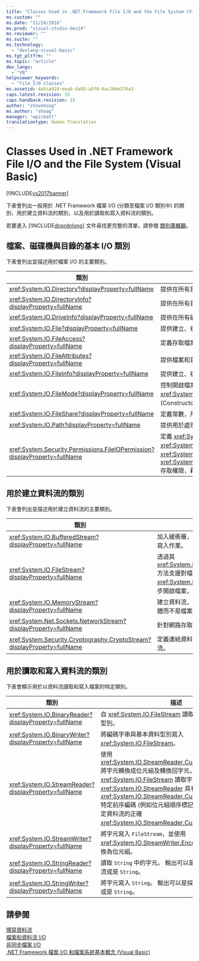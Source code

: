 ```yaml
---
title: "Classes Used in .NET Framework File I/O and the File System (Visual Basic) | Microsoft Docs"
ms.custom: ""
ms.date: "11/24/2016"
ms.prod: "visual-studio-dev14"
ms.reviewer: ""
ms.suite: ""
ms.technology: 
  - "devlang-visual-basic"
ms.tgt_pltfrm: ""
ms.topic: "article"
dev_langs: 
  - "VB"
helpviewer_keywords: 
  - "file I/O classes"
ms.assetid: 4a5ca924-eea8-4a95-a5f0-6ac10de276a3
caps.latest.revision: 15
caps.handback.revision: 15
author: "stevehoag"
ms.author: "shoag"
manager: "wpickett"
translationtype: Human Translation
---
```

# Classes Used in .NET Framework File I/O and the File System (Visual Basic)
[!INCLUDE[vs2017banner](../../../../csharp/includes/vs2017banner.md)]

下表會列出一般用於 .NET Framework 檔案 I\/O \(分類至檔案 I\/O 類別中\) 的類別、用於建立資料流的類別，以及用於讀取和寫入資料流的類別。  
  
 若要進入 [!INCLUDE[dnprdnlong](../../../../csharp/programming-guide/events/includes/dnprdnlong_md.md)] 文件尋找更完整的清單，請參閱 [類別庫概觀](../Topic/.NET%20Framework%20Class%20Library%20Overview.md)。  
  
## 檔案、磁碟機與目錄的基本 I\/O 類別  
 下表會列出並描述用於檔案 I\/O 的主要類別。  
  
|類別|描述|  
|--------|--------|  
|<xref:System.IO.Directory?displayProperty=fullName>|提供在所有目錄和子目錄中建立、移動和列舉的靜態方法。|  
|<xref:System.IO.DirectoryInfo?displayProperty=fullName>|提供在所有目錄和子目錄中建立、移動和列舉的執行個體方法 \(Instance Method\)。|  
|<xref:System.IO.DriveInfo?displayProperty=fullName>|提供在所有磁碟機中建立、移動和列舉的執行個體方法。|  
|<xref:System.IO.File?displayProperty=fullName>|提供建立、複製、刪除、移動和開啟檔案的靜態方法，並協助建立 `FileStream`。|  
|<xref:System.IO.FileAccess?displayProperty=fullName>|定義存取檔案的讀取、寫入或讀取\/寫入常數|  
|<xref:System.IO.FileAttributes?displayProperty=fullName>|提供檔案和目錄的屬性 \(Attribute\)，例如 `Archive`、`Hidden` 和 `ReadOnly`。|  
|<xref:System.IO.FileInfo?displayProperty=fullName>|提供建立、複製、刪除、移動和開啟檔案的靜態方法，並協助建立 `FileStream`。|  
|<xref:System.IO.FileMode?displayProperty=fullName>|控制開啟檔案的方法。  在 `FileStream` 和 `IsolatedStorageFileStream` 以及 <xref:System.IO.File> 和 <xref:System.IO.FileInfo> 之 `Open` 方法的許多建構函式 \(Constructor\) 中指定此參數。|  
|<xref:System.IO.FileShare?displayProperty=fullName>|定義常數，用以控制其他檔案資料流可以有相同檔案之存取權的類型。|  
|<xref:System.IO.Path?displayProperty=fullName>|提供用於處理目錄字串的方法和屬性。|  
|<xref:System.Security.Permissions.FileIOPermission?displayProperty=fullName>|定義 <xref:System.Security.Permissions.FileIOPermissionAttribute.Read%2A>、<xref:System.Security.Permissions.FileIOPermissionAttribute.Write%2A>、<xref:System.Security.Permissions.FileIOPermissionAttribute.Append%2A> 和 <xref:System.Security.Permissions.FileIOPermissionAttribute.PathDiscovery%2A> 存取權限，藉以控制檔案與資料夾的存取。|  
  
## 用於建立資料流的類別  
 下表會列出並描述用於建立資料流的主要類別。  
  
|類別|描述|  
|--------|--------|  
|<xref:System.IO.BufferedStream?displayProperty=fullName>|加入緩衝層，在另一個資料流上讀取與寫入作業。|  
|<xref:System.IO.FileStream?displayProperty=fullName>|透過其 <xref:System.IO.FileStream.Seek%2A> 方法支援對檔案的隨機存取。  <xref:System.IO.FileStream> 預設為同步開啟檔案，但也支援非同步作業。|  
|<xref:System.IO.MemoryStream?displayProperty=fullName>|建立資料流，而它的備份存放區是記憶體而不是檔案。|  
|<xref:System.Net.Sockets.NetworkStream?displayProperty=fullName>|針對網路存取提供資料的基礎資料流。|  
|<xref:System.Security.Cryptography.CryptoStream?displayProperty=fullName>|定義連結資料流與密碼編譯轉換的資料流。|  
  
## 用於讀取和寫入資料流的類別  
 下表會顯示用於以資料流讀取和寫入檔案的特定類別。  
  
|**類別**|**描述**|  
|------------|------------|  
|<xref:System.IO.BinaryReader?displayProperty=fullName>|自 <xref:System.IO.FileStream> 讀取編碼字串與基本資料型別。|  
|<xref:System.IO.BinaryWriter?displayProperty=fullName>|將編碼字串與基本資料型別寫入 <xref:System.IO.FileStream>。|  
|<xref:System.IO.StreamReader?displayProperty=fullName>|使用 <xref:System.IO.StreamReader.CurrentEncoding%2A> 將字元轉換成位元組及轉換回字元，以便從 <xref:System.IO.FileStream> 讀取字元。  <xref:System.IO.StreamReader> 具有建構函式，會根據 <xref:System.IO.StreamReader.CurrentEncoding%2A> 特定前序編碼 \(例如位元組順序標記\) 的出現，嘗試斷定指定資料流的正確 <xref:System.IO.StreamReader.CurrentEncoding%2A>。|  
|<xref:System.IO.StreamWriter?displayProperty=fullName>|將字元寫入 `FileStream`，並使用 <xref:System.IO.StreamWriter.Encoding%2A> 將字元轉換為位元組。|  
|<xref:System.IO.StringReader?displayProperty=fullName>|讀取 `String` 中的字元。  輸出可以是採用任何編碼的資料流或是 `String`。|  
|<xref:System.IO.StringWriter?displayProperty=fullName>|將字元寫入 `String`。  輸出可以是採用任何編碼的資料流或是 `String`。|  
  
## 請參閱  
 [撰寫資料流](../Topic/Composing%20Streams.md)   
 [檔案和資料流 I\/O](../Topic/File%20and%20Stream%20I-O.md)   
 [非同步檔案 I\/O](../Topic/Asynchronous%20File%20I-O.md)   
 [.NET Framework 檔案 I\/O 和檔案系統基本概念 \(Visual Basic\)](../../../../visual-basic/developing-apps/programming/drives-directories-files/basics-of-net-framework-file-io-and-the-file-system.md)